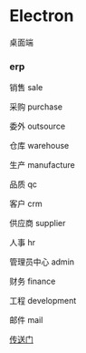 # Electron

桌面端

### erp

销售 sale

采购 purchase

委外 outsource

仓库 warehouse

生产 manufacture

品质 qc

客户 crm

供应商 supplier

人事 hr

管理员中心 admin

财务 finance

工程 development

邮件 mail

[传送门](https://www.electronjs.org/)